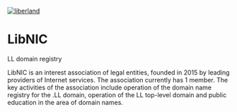 [![liberland](http://liberland.org/addons/image/Liberland_znak_small.png)](https://github.com/liberland)

# LibNIC
LL domain registry

LibNIC is an interest association of legal entities, founded in 2015 by leading providers of Internet services. The association currently has 1 member. The key activities of the association include operation of the domain name registry for the .LL domain, operation of the LL top-level domain and public education in the area of domain names.
